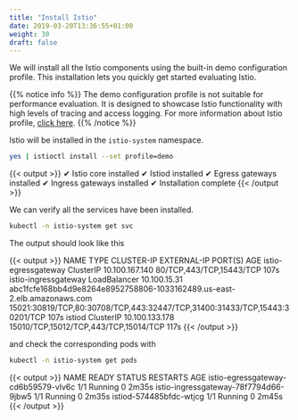 ```yaml
---
title: "Install Istio"
date: 2019-03-20T13:36:55+01:00
weight: 30
draft: false
---
```


We will install all the Istio components using the built-in demo configuration profile. This installation lets you quickly get started evaluating Istio.

{{% notice info %}}
The demo configuration profile is not suitable for performance evaluation. It is designed to showcase Istio functionality with high levels of tracing and access logging.
For more information about Istio profile, [click here](https://istio.io/docs/setup/additional-setup/config-profiles/).
{{% /notice %}}

Istio will be installed in the `istio-system` namespace.

```bash
yes | istioctl install --set profile=demo
```

{{< output >}}
✔ Istio core installed
✔ Istiod installed
✔ Egress gateways installed
✔ Ingress gateways installed
✔ Installation complete
{{< /output >}}

We can verify all the services have been installed.

```bash
kubectl -n istio-system get svc
```

The output should look like this

{{< output >}}
NAME                   TYPE           CLUSTER-IP       EXTERNAL-IP                                                               PORT(S)                                                                      AGE
istio-egressgateway    ClusterIP      10.100.167.140   <none>                                                                    80/TCP,443/TCP,15443/TCP                                                     107s
istio-ingressgateway   LoadBalancer   10.100.15.31     abc1fcfe168bb4d9e8264e8952758806-1033162489.us-east-2.elb.amazonaws.com   15021:30819/TCP,80:30708/TCP,443:32447/TCP,31400:31433/TCP,15443:30201/TCP   107s
istiod                 ClusterIP      10.100.133.178   <none>                                                                    15010/TCP,15012/TCP,443/TCP,15014/TCP                                        117s
{{< /output >}}

and check the corresponding pods with

```bash
kubectl -n istio-system get pods
```

{{< output >}}
NAME                                    READY   STATUS    RESTARTS   AGE
istio-egressgateway-cd6b59579-vlv6c     1/1     Running   0          2m35s
istio-ingressgateway-78f7794d66-9jbw5   1/1     Running   0          2m35s
istiod-574485bfdc-wtjcg                 1/1     Running   0          2m45s
{{< /output >}}

